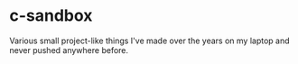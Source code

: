 # c-sandbox
Various small project-like things I've made over the years on my laptop and never pushed anywhere before.
